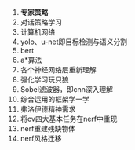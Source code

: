 1. **专家策略**
2. 对话策略学习
3. 计算机网络
4. yolo、u-net即目标检测与语义分割
5. bert
6. a\*算法
7. 各个神经网络层重新理解
8. 强化学习玩只狼
10. Sobel滤波器，即cnn深入理解
11. 综合运用的框架学一学
12. 弗洛伊德精神需求
13. 将cv四大基本任务在nerf中重现
14. nerf重建残缺物体
15. nerf风格迁移